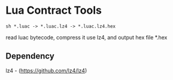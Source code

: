 # Lua Contract Tools

`sh
*.luac -> *.luac.lz4 -> *.luac.lz4.hex
`

read luac bytecode, compress it use lz4, and output hex file \*.hex

## Dependency

lz4 - (https://github.com/lz4/lz4)


